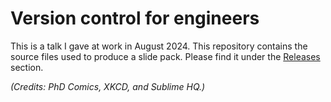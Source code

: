 # Version control for engineers

This is a talk I gave at work in August 2024. This repository contains the source files used to produce a slide pack. Please find it under the [Releases][r] section.

[r]: https://github.com/ckunte/git-talk/releases "Download the slidepack"

_(Credits: PhD Comics, XKCD, and Sublime HQ.)_
